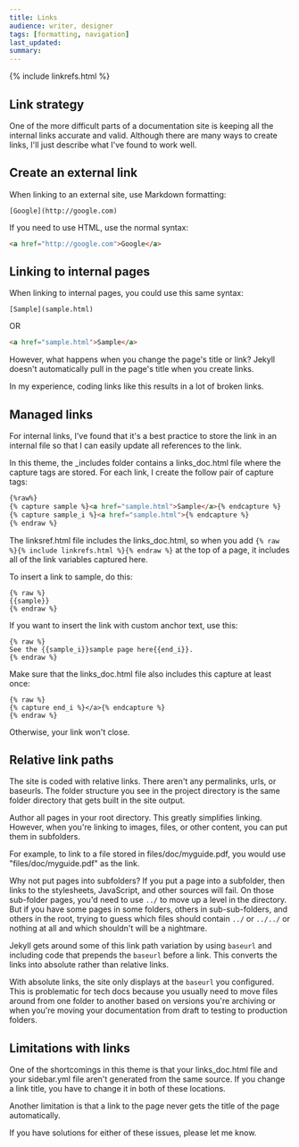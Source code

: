 ```yaml
---
title: Links
audience: writer, designer
tags: [formatting, navigation]
last_updated: 
summary: 
---
```

{% include linkrefs.html %} 

## Link strategy

One of the more difficult parts of a documentation site is keeping all the internal links accurate and valid. Although there are many ways to create links, I'll just describe what I've found to work well.

## Create an external link

When linking to an external site, use Markdown formatting:

```
[Google](http://google.com)
```

If you need to use HTML, use the normal syntax:

```html
<a href="http://google.com">Google</a>
```

## Linking to internal pages

When linking to internal pages, you could use this same syntax:

```
[Sample](sample.html)
```

OR

```html
<a href="sample.html">Sample</a>
```

However, what happens when you change the page's title or link? Jekyll doesn't automatically pull in the page's title when you create links.

In my experience, coding links like this results in a lot of broken links.

## Managed links

For internal links, I've found that it's a best practice to store the link in an internal file so that I can easily update all references to the link.

In this theme, the \_includes folder contains a links_doc.html file where the capture tags are stored. For each link, I create the follow pair of capture tags:

```html
{%raw%}
{% capture sample %}<a href="sample.html">Sample</a>{% endcapture %}
{% capture sample_i %}<a href="sample.html">{% endcapture %}
{% endraw %}
```

The linksref.html file includes the links_doc.html, so when you add `{% raw %}{% include linkrefs.html %}{% endraw %}` at the top of a page, it includes all of the link variables captured here.

To insert a link to sample, do this:

```liquid
{% raw %}
{{sample}}
{% endraw %}
```

If you want to insert the link with custom anchor text, use this: 

```liquid
{% raw %}
See the {{sample_i}}sample page here{{end_i}}.
{% endraw %}
```

Make sure that the links_doc.html file also includes this capture at least once:

```
{% raw %}
{% capture end_i %}</a>{% endcapture %}
{% endraw %}
```

Otherwise, your link won't close.

## Relative link paths

The site is coded with relative links. There aren't any permalinks, urls, or baseurls. The folder structure you see in the project directory is the same folder directory that gets built in the site output.

Author all pages in your root directory. This greatly simplifies linking. However, when you're linking to images, files, or other content, you can put them in subfolders. 

For example, to link to a file stored in files/doc/myguide.pdf, you would use "files/doc/myguide.pdf" as the link. 

Why not put pages into subfolders? If you put a page into a subfolder, then links to the stylesheets, JavaScript, and other sources will fail. On those sub-folder pages, you'd need to use `../` to move up a level in the directory. But if you have some pages in some folders, others in sub-sub-folders, and others in the root, trying to guess which files should contain `../` or `../../` or nothing at all and which shouldn't will be a nightmare.

Jekyll gets around some of this link path variation by using `baseurl` and including code that prepends the `baseurl` before a link. This converts the links into absolute rather than relative links.

With absolute links, the site only displays at the `baseurl` you configured. This is problematic for tech docs because you usually need to move files around from one folder to another based on versions you're archiving or when you're moving your documentation from draft to testing to production folders.

## Limitations with links

One of the shortcomings in this theme is that your links_doc.html file and your sidebar.yml file aren't generated from the same source. If you change a link title, you have to change it in both of these locations. 

Another limitation is that a link to the page never gets the title of the page automatically.

If you have solutions for either of these issues, please let me know.


